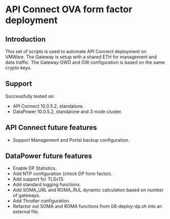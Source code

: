 # API Connect OVA form factor deployment

## Introduction

This set of scripts is used to automate API Connect deployment on VMWare.
The Gateway is setup with a shared ETH for management and data traffic.
The Gateway GWD and GW configuration is based on the same crypto keys.

## Support

Successfully tested on:

- API Connect 10.0.5.2, standalone.
- DataPower 10.0.5.2, standalone and 3-node cluster.

## API Connect future features

- Support Management and Portal backup configuration.

## DataPower future features

- Enable DP Statistics.
- Add NTP configuration (check DP form factor).
- Add support for TLSv13.
- Add standard logging functions.
- Add SOMA_URL and ROMA_RUL dynamic calculation based on number of gateways.
- Add Throtler configuration.
- Refactor out SOMA and ROMA functions from 08-deploy-dp.sh into an external file.
